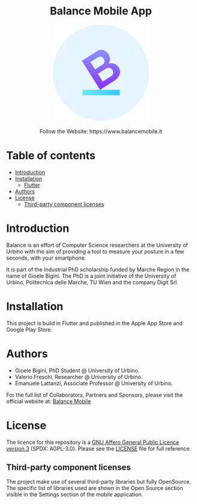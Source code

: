 
<h1 align="center">Balance Mobile App</h1>
 
<div align="center">
<img widht="256" height="256" src=".github/logo.png">
</div>

<br />

<div align="center">
Follow the Website: https://www.balancemobile.it
</div>

# Table of contents

- [Introduction](#introduction)
- [Installation](#installation)
  - [Flutter](#flutter)
- [Authors](#authors)
- [License](#license)
  - [Third-party component licenses](#third-party-component-licenses)

# Introduction

Balance is an effort of Computer Science researchers at the University of Urbino with the
aim of providing a tool to measure your posture in a few seconds, with your smartphone.

It is part of the Industrial PhD scholarship funded by Marche Region in the name of Gioele Bigini.
The PhD is a joint initiative of the University of Urbino, Politecnica delle Marche, TU Wien
and the company Digit Srl.

# Installation

This project is build in Flutter and published in the Apple App Store and Google Play Store.

# Authors

- Gioele Bigini, PhD Student @ University of Urbino.
- Valerio Freschi, Researcher @ University of Urbino.
- Emanuele Lattanzi, Associate Professor @ University of Urbino.

For the full list of Collaborators, Partners and Sponsors, please visit the official website at:
[Balance Mobile](https://www.balancemobile.it)

# License

The licence for this repository is a [GNU Affero General Public Licence version 3](https://www.gnu.org/licenses/agpl-3.0.html) (SPDX: AGPL-3.0).
Please see the [LICENSE](LICENSE) file for full reference.

## Third-party component licenses

The project make use of several third-party libraries but fully OpenSource. The specific list of
libraries used are shown in the Open Source section visible in the Settings section of the
mobile application.
